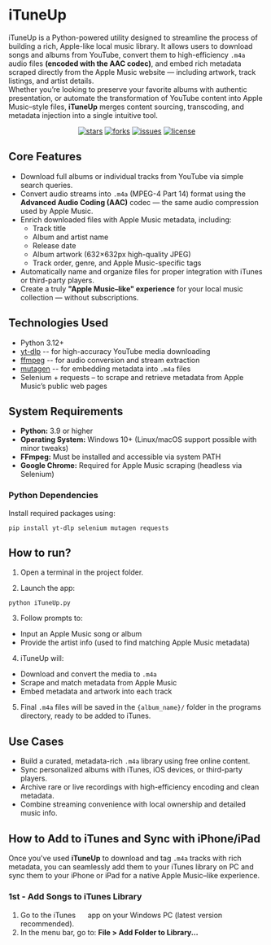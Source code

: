 # iTuneUp
iTuneUp is a Python-powered utility designed to streamline the process of building a rich, Apple-like local music library. It allows users to download songs and albums from YouTube, convert them to high-efficiency `.m4a` audio files **(encoded with the AAC codec)**, and embed rich metadata scraped directly from the Apple Music website — including artwork, track listings, and artist details.\
Whether you’re looking to preserve your favorite albums with authentic presentation, or automate the transformation of YouTube content into Apple Music–style files, **iTuneUp** merges content sourcing, transcoding, and metadata injection into a single intuitive tool.

<div align="center">
  
  [![stars](https://img.shields.io/github/stars/kalis26/iTuneUp)](https://github.com/kalis26/iTuneUp/stargazers)
  [![forks](https://img.shields.io/github/forks/kalis26/iTuneUp)](https://github.com/kalis26/iTuneUp/forks)
  [![issues](https://img.shields.io/github/issues/kalis26/iTuneUp?color=orange)](https://github.com/kalis26/iTuneUp/issues)
  [![license](https://img.shields.io/github/license/kalis26/iTuneUp)](https://github.com/kalis26/iTuneUp/blob/main/LICENSE)
  
</div>

## Core Features
- Download full albums or individual tracks from YouTube via simple search queries.
- Convert audio streams into `.m4a` (MPEG-4 Part 14) format using the **Advanced Audio Coding (AAC)** codec — the same audio compression used by Apple Music.
- Enrich downloaded files with Apple Music metadata, including:
  * Track title
  * Album and artist name
  * Release date
  * Album artwork (632×632px high-quality JPEG)
  * Track order, genre, and Apple Music-specific tags
- Automatically name and organize files for proper integration with iTunes or third-party players.
- Create a truly **"Apple Music–like" experience** for your local music collection — without subscriptions.

## Technologies Used
- Python 3.12+
- [yt-dlp](https://github.com/yt-dlp/yt-dlp) -- for high-accuracy YouTube media downloading
- [ffmpeg](https://ffmpeg.org/) -- for audio conversion and stream extraction
- [mutagen](https://mutagen.readthedocs.io/) -- for embedding metadata into `.m4a` files
- Selenium + requests – to scrape and retrieve metadata from Apple Music’s public web pages

## System Requirements
- **Python:** 3.9 or higher
- **Operating System:** Windows 10+ (Linux/macOS support possible with minor tweaks)
- **FFmpeg:** Must be installed and accessible via system PATH
- **Google Chrome:** Required for Apple Music scraping (headless via Selenium)

### Python Dependencies
Install required packages using:
```
pip install yt-dlp selenium mutagen requests
```

## How to run?
1. Open a terminal in the project folder.
   
2. Launch the app:
  ```
  python iTuneUp.py
  ```
3. Follow prompts to:
  * Input an Apple Music song or album
  * Provide the artist info (used to find matching Apple Music metadata)
4. iTuneUp will:
  * Download and convert the media to `.m4a`
  * Scrape and match metadata from Apple Music
  * Embed metadata and artwork into each track
5. Final `.m4a` files will be saved in the `{album_name}/` folder in the programs directory, ready to be added to iTunes.

## Use Cases
- Build a curated, metadata-rich `.m4a` library using free online content.
- Sync personalized albums with iTunes, iOS devices, or third-party players.
- Archive rare or live recordings with high-efficiency encoding and clean metadata.
- Combine streaming convenience with local ownership and detailed music info.

## How to Add to iTunes and Sync with iPhone/iPad
Once you've used **iTuneUp** to download and tag `.m4a` tracks with rich metadata, you can seamlessly add them to your iTunes library on PC and sync them to your iPhone or iPad for a native Apple Music–like experience.
### 1st - Add Songs to iTunes Library
1. Go to the iTunes <img src="https://help.apple.com/assets/65F888B2B2F4A0D0EA005BE5/65F888B35B54CF6A740B68EA/en_US/f344938417f8d295c94901b517e140f1.png" alt="" height="16" width="16" originalimagename="GlobalArt/xicnitns.png"> app on your Windows PC (latest version recommended).
2. In the menu bar, go to: **File > Add Folder to Library...** 
   
